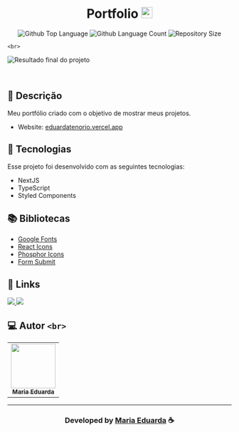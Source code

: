 <h1 align="center">
  Portfolio <img width="25px" src="https://raw.githubusercontent.com/EduardaTenório/Portfolio/3954a3ad525e1e2f9f58dac1417aae0abcdd176c/public/icon.svg"/>
</h1>

<p align="center">
  <img alt="Github Top Language" src="https://img.shields.io/github/languages/top/Tenório/Portfolio?color=00FFFB">
  <img alt="Github Language Count" src="https://img.shields.io/github/languages/count/EduardaTenório/Portfolio?color=00FFFB">
  <img alt="Repository Size" src="https://img.shields.io/github/repo-size/EduardaTenório/Portfolio?color=00FFFB">
</p>

`<br>`

![Resultado final do projeto](https://raw.githubuserco)

<br>

## 📝 Descrição

Meu portfólio criado com o objetivo de mostrar meus projetos.

- Website: [eduardatenorio.vercel.app](https://eduardatenorio.vercel.app/)

## 🚀 Tecnologias

Esse projeto foi desenvolvido com as seguintes tecnologias:

- NextJS
- TypeScript
- Styled Components

## 📚 Bibliotecas

- [Google Fonts](https://fonts.google.com/)
- [React Icons](https://react-icons.github.io/react-icons/)
- [Phosphor Icons](https://phosphoricons.com/)
- [Form Submit](https://formsubmit.co/)

## 🔗 Links

<p align="left">

<a href="https://www.linkedin.com/in/mariaeduardatenório" alt="Linkedin">
  <img src="https://img.shields.io/badge/-Linkedin-000?style=for-the-badge&logo=Linkedin&logoColor=0A66C2&link=https://www.linkedin.com/in/"/> 
 </a>

<a href="https://.app" alt="Portfolio">
  <img src="https://img.shields.io/badge/my_portfolio-000?style=for-the-badge&logo=ko-fi&logoColor=FFF&link=https://www.eduardatenorio.com/"/>
 </a>

## 💻 Autor `<br>`

<table>
  <tr>
    <td align="center">
      <a href="https://github.com/duddda">
        <img src="https://avatars.githubusercontent.com/u/85812321?v=4" width="100px;" /><br>
        <sub>
          <b>Maria Eduarda</b>
        </sub>
      </a>
    </td>
  </tr>
</table>

---

<h3 align="center"> Developed by <a href="https://www.linkedin.com/in/eduarda-tenorio/">Maria Eduarda</a> ☕</h3>
